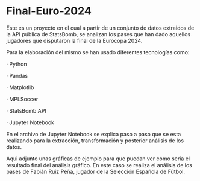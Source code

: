 # Final-Euro-2024

Este es un proyecto en el cual a partir de un conjunto de datos extraidos de la API pública de StatsBomb, se analizan los pases que han dado aquellos jugadores que disputaron la final de la Eurocopa 2024.

Para la elaboración del mismo se han usado diferentes tecnologías como:

· Python

· Pandas

· Matplotlib

· MPLSoccer

· StatsBomb API

· Jupyter Notebook



En el archivo de Jupyter Notebook se explica paso a paso que se esta realizando para la extracción, transformación y posterior análisis de los datos.

Aqui adjunto unas gráficas de ejemplo para que puedan ver como sería el resultado final del análisis gráfico. En este caso se realiza el análisis de los pases de Fabián Ruiz Peña, jugador de la Selección Española de Fútbol.
